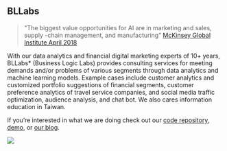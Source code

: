 ## BLLabs

> "The biggest value opportunities for AI are in marketing and sales, supply -chain management, and manufacturing” [McKinsey Global Institute April 2018](https://www.mckinsey.com/featured-insights/artificial-intelligence/notes-from-the-ai-frontier-applications-and-value-of-deep-learning)

With our data analytics and financial digital marketing experts of 10+ years, BLLabs* (Business Logic Labs) provides consulting services for meeting demands and/or problems of various segments through data analytics and machine learning models. Example cases include customer analytics and customized portfolio suggestions of financial segments, customer preference analytics of travel service companies, and social media traffic optimization, audience analysis, and chat bot. We also cares information education in Taiwan.

If you’re interested in what we are doing check out our [code repository](https://github.com/BLLabs), [demo](https://ducala.org/demo/), or [our blog](https://ducala.org/category/software-cloud-tech/blog/).

<img src="https://ducala.org/wp-content/uploads/2018/07/fish-ocean-624x427.jpg"/>
